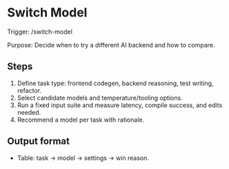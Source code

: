 # Switch Model

Trigger: /switch-model

Purpose: Decide when to try a different AI backend and how to compare.

## Steps

1. Define task type: frontend codegen, backend reasoning, test writing, refactor.
2. Select candidate models and temperature/tooling options.
3. Run a fixed input suite and measure latency, compile success, and edits needed.
4. Recommend a model per task with rationale.

## Output format

- Table: task → model → settings → win reason.
